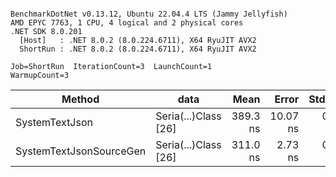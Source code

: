 ```

BenchmarkDotNet v0.13.12, Ubuntu 22.04.4 LTS (Jammy Jellyfish)
AMD EPYC 7763, 1 CPU, 4 logical and 2 physical cores
.NET SDK 8.0.201
  [Host]   : .NET 8.0.2 (8.0.224.6711), X64 RyuJIT AVX2
  ShortRun : .NET 8.0.2 (8.0.224.6711), X64 RyuJIT AVX2

Job=ShortRun  IterationCount=3  LaunchCount=1  
WarmupCount=3  

```
| Method                  | data                 | Mean     | Error    | StdDev  | Min      | Max      | Gen0   | Allocated |
|------------------------ |--------------------- |---------:|---------:|--------:|---------:|---------:|-------:|----------:|
| SystemTextJson          | Seria(...)Class [26] | 389.3 ns | 10.07 ns | 0.55 ns | 388.9 ns | 389.9 ns | 0.0033 |     312 B |
| SystemTextJsonSourceGen | Seria(...)Class [26] | 311.0 ns |  2.73 ns | 0.15 ns | 310.9 ns | 311.2 ns | 0.0043 |     360 B |

